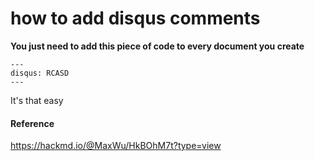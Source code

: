 # how to add disqus comments


**You just need to add this piece of code to every document you create**
```
---
disqus: RCASD
---
```

It's that easy

####    Reference
https://hackmd.io/@MaxWu/HkBOhM7t?type=view
